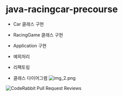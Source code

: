 # java-racingcar-precourse

- Car 클래스 구현
- RacingGame 클래스 구현
- Application 구현
- 예외처리
- 리팩토링



- 클래스 다이어그램
![img_2.png](img_2.png)

![CodeRabbit Pull Request Reviews](https://img.shields.io/coderabbit/prs/github/jhj1819/java-racingcar-7?labelColor=171717&color=FF570A&link=https%3A%2F%2Fcoderabbit.ai&label=CodeRabbit%20Reviews)
